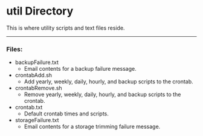# util Directory

This is where utility scripts and text files reside.

---

### Files:

* backupFailure.txt
	* Email contents for a backup failure message.
* crontabAdd.sh
	* Add yearly, weekly, daily, hourly, and backup scripts to the crontab.
* crontabRemove.sh
	* Remove yearly, weekly, daily, hourly, and backup scripts to the crontab.
* crontab.txt
	* Default crontab times and scripts.
* storageFailure.txt
	* Email contents for a storage trimming failure message.